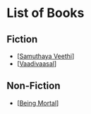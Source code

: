 # List of Books

## Fiction
* [[Samuthaya Veethi]]
* [[Vaadivaasal]]

## Non-Fiction
* [[Being Mortal]]


[//begin]: # "Autogenerated link references for markdown compatibility"
[Samuthaya Veethi]: <Samuthaya Veethi.md> "Samuthaya Veethi"
[Vaadivaasal]: Vaadivaasal.md "Vaadivaasal"
[Being Mortal]: <Being Mortal.md> "Being Mortal"
[//end]: # "Autogenerated link references"
